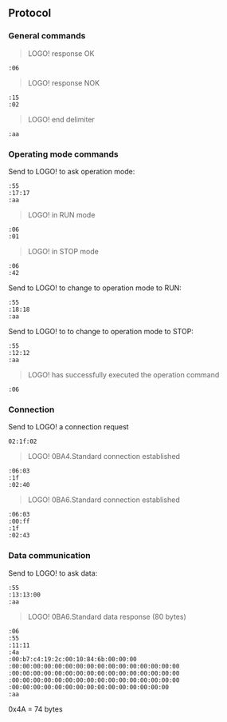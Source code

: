## Protocol

### General commands
>LOGO! response OK
```
:06
```

>LOGO! response NOK
```
:15
:02
```

>LOGO! end delimiter
```
:aa
```


### Operating mode commands
Send to LOGO! to ask operation mode:
```
:55
:17:17
:aa
```

>LOGO! in RUN mode
```
:06
:01
```

>LOGO! in STOP mode
```
:06
:42
```

Send to LOGO! to change to operation mode to RUN:
```
:55
:18:18
:aa
```

Send to LOGO! to to change to operation mode to STOP:
```
:55
:12:12
:aa
```

>LOGO! has successfully executed the operation command
```
:06
```


### Connection
Send to LOGO! a connection request
```
02:1f:02
```

>LOGO! 0BA4.Standard connection established
```
:06:03
:1f
:02:40
```

>LOGO! 0BA6.Standard connection established
```
:06:03
:00:ff
:1f
:02:43
```


### Data communication
Send to LOGO! to ask data:
```
:55
:13:13:00
:aa
```

>LOGO! 0BA6.Standard data response (80 bytes)
```
:06
:55
:11:11
:4a
:00:b7:c4:19:2c:00:10:84:6b:00:00:00
:00:00:00:00:00:00:00:00:00:00:00:00:00:00:00:00
:00:00:00:00:00:00:00:00:00:00:00:00:00:00:00:00
:00:00:00:00:00:00:00:00:00:00:00:00:00:00:00:00
:00:00:00:00:00:00:00:00:00:00:00:00:00:00:00
:aa
```

0x4A = 74 bytes
